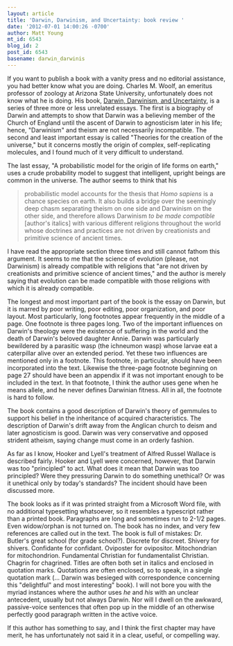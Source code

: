 ```yaml
---
layout: article
title: 'Darwin, Darwinism, and Uncertainty: book review '
date: '2012-07-01 14:00:26 -0700'
author: Matt Young
mt_id: 6543
blog_id: 2
post_id: 6543
basename: darwin_darwinis
---
```

If you want to publish a book with a vanity press and no editorial assistance, you had better know what you are doing. Charles M. Woolf, an emeritus professor of zoology at Arizona State University, unfortunately does not know what he is doing. His book, [Darwin, Darwinism, and Uncertainty](http://www.amazon.com/Darwin-Darwinism-Uncertainty-Charles-Woolf/dp/1938043022/), is a series of three more or less unrelated essays. The first is a biography of Darwin and attempts to show that Darwin was a believing member of the Church of England until the ascent of Darwin to agnosticism later in his life; hence, "Darwinism" and theism are not necessarily incompatible. The second and least important essay is called "Theories for the creation of the universe," but it concerns mostly the origin of complex, self-replicating molecules, and I found much of it very difficult to understand. 

The last essay, "A probabilistic model for the origin of life forms on earth," uses a crude probability model to suggest that intelligent, upright beings are common in the universe. The author seems to think that his 

> probabilistic model accounts for the thesis that _Homo sapiens_ is a chance species on earth. It also builds a bridge over the seemingly deep chasm separating theism on one side and Darwinism on the other side, and therefore allows Darwinism _to be made compatible_ \[author's italics\] with various different religions throughout the world whose doctrines and practices are not driven by creationists and primitive science of ancient times.

I have read the appropriate section three times and still cannot fathom this argument. It seems to me that the science of evolution (please, not Darwinism) is already compatible with religions that "are not driven by creationists and primitive science of ancient times," and the author is merely saying that evolution can be made compatible with those religions with which it is already compatible.

The longest and most important part of the book is the essay on Darwin, but it is marred by poor writing, poor editing, poor organization, and poor layout. Most particularly, long footnotes appear frequently in the middle of a page. One footnote is three pages long. Two of the important influences on Darwin's theology were the existence of suffering in the world and the death of Darwin's beloved daughter Annie. Darwin was particularly bewildered by a parasitic wasp (the ichneumon wasp) whose larvae eat a caterpillar alive over an extended period. Yet these two influences are mentioned only in a footnote. This footnote, in particular, should have been incorporated into the text. Likewise the three-page footnote beginning on page 27 should have been an appendix if it was not important enough to be included in the text. In that footnote, I think the author uses gene when he means allele, and he never defines Darwinian fitness. All in all, the footnote is hard to follow.

The book contains a good description of Darwin's theory of gemmules to support his belief in the inheritance of acquired characteristics. The description of Darwin's drift away from the Anglican church to deism and later agnosticism is good. Darwin was very conservative and opposed strident atheism, saying change must come in an orderly fashion.

As far as I know, Hooker and Lyell's treatment of Alfred Russel Wallace is described fairly. Hooker and Lyell were concerned, however, that Darwin was too "principled" to act. What does it mean that Darwin was too principled? Were they pressuring Darwin to do something unethical? Or was it unethical only by today's standards? The incident should have been discussed more.

The book looks as if it was printed straight from a Microsoft Word file, with no additional typesetting whatsoever, so it resembles a typescript rather than a printed book. Paragraphs are long and sometimes run to 2-1/2 pages. Even widow/orphan is not turned on. The book has no index, and very few references are called out in the text. The book is full of mistakes: Dr. Butler's great school (for grade school?). Discrete for discreet. Shivery for shivers. Confidante for confidant. Oviposter for ovipositor. Mitochondrian for mitochondrion. Fundamental Christian for fundamentalist Christian. Chagrin for chagrined. Titles are often both set in italics and enclosed in quotation marks. Quotations are often enclosed, so to speak, in a single quotation mark (... Darwin was besieged with correspondence concerning this "delightful" and most interesting" book).  I will not bore you with the myriad instances where the author uses _he_ and _his_ with an unclear antecedent, usually but not always Darwin. Nor will I dwell on the awkward, passive-voice sentences that often pop up in the middle of an otherwise perfectly good paragraph written in the active voice.

If this author has something to say, and I think the first chapter may have merit, he has unfortunately not said it in a clear, useful, or compelling way.
